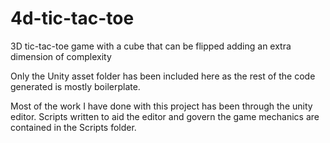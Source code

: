# 4d-tic-tac-toe
3D tic-tac-toe game with a cube that can be flipped adding an extra dimension of complexity

Only the Unity asset folder has been included here as the rest of the code generated is mostly boilerplate.

Most of the work I have done with this project has been through the unity editor. Scripts written to aid the editor and govern the game mechanics are contained in the Scripts folder.
